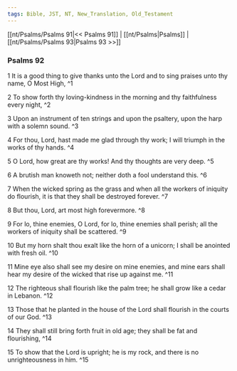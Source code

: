 ```yaml
---
tags: Bible, JST, NT, New_Translation, Old_Testament
---
```


[[nt/Psalms/Psalms 91|<< Psalms 91]] | [[nt/Psalms|Psalms]] | [[nt/Psalms/Psalms 93|Psalms 93 >>]]

### Psalms 92

1 It is a good thing to give thanks unto the Lord and to sing praises unto thy name, O Most High,  ^1

2 To show forth thy loving-kindness in the morning and thy faithfulness every night,  ^2

3 Upon an instrument of ten strings and upon the psaltery, upon the harp with a solemn sound.  ^3

4 For thou, Lord, hast made me glad through thy work; I will triumph in the works of thy hands.  ^4

5 O Lord, how great are thy works! And thy thoughts are very deep.  ^5

6 A brutish man knoweth not; neither doth a fool understand this.  ^6

7 When the wicked spring as the grass and when all the workers of iniquity do flourish, it is that they shall be destroyed forever.  ^7

8 But thou, Lord, art most high forevermore.  ^8

9 For lo, thine enemies, O Lord, for lo, thine enemies shall perish; all the workers of iniquity shall be scattered.  ^9

10 But my horn shalt thou exalt like the horn of a unicorn; I shall be anointed with fresh oil.  ^10

11 Mine eye also shall see my desire on mine enemies, and mine ears shall hear my desire of the wicked that rise up against me.  ^11

12 The righteous shall flourish like the palm tree; he shall grow like a cedar in Lebanon.  ^12

13 Those that he planted in the house of the Lord shall flourish in the courts of our God.  ^13

14 They shall still bring forth fruit in old age; they shall be fat and flourishing,  ^14

15 To show that the Lord is upright; he is my rock, and there is no unrighteousness in him.  ^15

 
